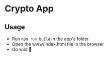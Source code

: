 # Crypto App

## Usage
- Run `npm run build` in the app's folder
- Open the www/index.html file in the browser
- Go wild 🎉

[//]: <> (Build Markdown with 'CTRL+SHIFT+M')